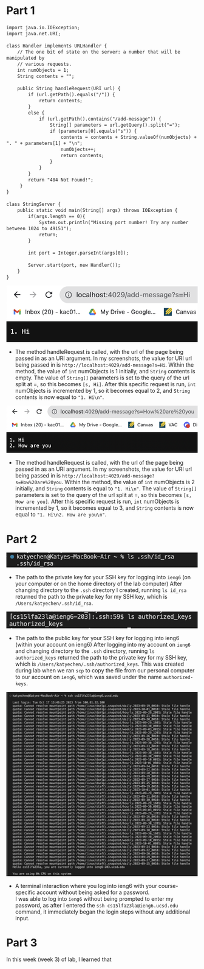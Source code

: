 # Part 1 
```
import java.io.IOException;
import java.net.URI;

class Handler implements URLHandler {
    // The one bit of state on the server: a number that will be manipulated by
    // various requests.
    int numObjects = 1;
    String contents = "";

    public String handleRequest(URI url) {
        if (url.getPath().equals("/")) {
            return contents;
        }
        else {
            if (url.getPath().contains("/add-message")) {
                String[] parameters = url.getQuery().split("=");
                if (parameters[0].equals("s")) {
                    contents = contents + String.valueOf(numObjects) + ". " + parameters[1] + "\n";
                    numObjects++;
                    return contents;
                }
            }
        }
        return "404 Not Found!";
     }
}

class StringServer {
    public static void main(String[] args) throws IOException {
        if(args.length == 0){
            System.out.println("Missing port number! Try any number between 1024 to 49151");
            return;
        }

        int port = Integer.parseInt(args[0]);

        Server.start(port, new Handler());
    }
}
```
![Image](firstAdd.png)  
- The method handleRequest is called, with the url of the page being passed in as an URI argument. In my screenshots, the value for URI url being passed in is `http://localhost:4029/add-message?s=Hi`. Within the method, the value of `int` numObjects is 1 initially, and `String` contents is empty. The value of `String[]` parameters is set to the query of the url split at =, so this becomes `[s, Hi]`. After this specific request is run, `int` numObjects is incremented by 1, so it becomes equal to 2, and `String` contents is now equal to `"1. Hi\n"`. 


![Image](secondAdd.png)  
- The method handleRequest is called, with the url of the page being passed in as an URI argument. In my screenshots, the value for URI url being passed in is `http://localhost:4029/add-message?s=How%20are%20you`. Within the method, the value of `int` numObjects is 2 initially, and `String` contents is equal to `"1. Hi\n"`. The value of `String[]` parameters is set to the query of the url split at =, so this becomes `[s, How are you]`. After this specific request is run, `int` numObjects is incremented by 1, so it becomes equal to 3, and `String` contents is now equal to `"1. Hi\n2. How are you\n"`. 

# Part 2
![Image](privatePath.png)  
- The path to the private key for your SSH key for logging into `ieng6` (on your computer or on the home directory of the lab computer) 
After changing directory to the `.ssh` directory I created, running `ls id_rsa` returned the path to the private key for my SSH key, which is `/Users/katyechen/.ssh/id_rsa`.

![Image](publicKey.png)  
- The path to the public key for your SSH key for logging into ieng6 (within your account on ieng6)
After logging into my account on `ieng6` and changing directory to the `.ssh` directory, running `ls authorized_keys` returned the path to the private key for my SSH key, which is `/Users/katyechen/.ssh/authorized_keys`. This was created during lab when we ran `scp` to copy the file from our personal computer to our account on `ieng6`, which was saved under the name `authorized-keys`.


![Image](login.png)  
- A terminal interaction where you log into ieng6 with your course-specific account without being asked for a password.  
I was able to log into `ieng6` without being prompted to enter my password, as after I entered the `ssh cs15lfa23la@ieng6.ucsd.edu` command, it immediately began the login steps without any additional input.

  

# Part 3 
In this week (week 3) of lab, I learned that 

